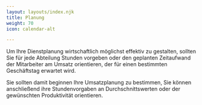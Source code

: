 ```yaml
---
layout: layouts/index.njk
title: Planung
weight: 70
icon: calendar-alt

---
```

Um Ihre Dienstplanung wirtschaftlich möglichst effektiv zu gestalten, sollten Sie für jede Abteilung Stunden vorgeben oder den geplanten Zeitaufwand der Mitarbeiter am Umsatz orientieren, der für einen bestimmten Geschäftstag erwartet wird.

Sie sollten damit beginnen Ihre Umsatzplanung zu bestimmen, Sie können anschließend ihre Stundenvorgaben an Durchschnittswerten oder der gewünschten Produktivität orientieren. 